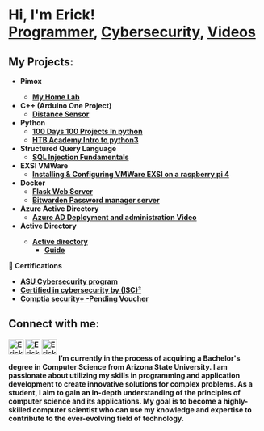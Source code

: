 <h1>Hi, I'm Erick! <br/><a href="https://github.com/Erick-Chimal">Programmer</a>, <a href="https://www.linkedin.com/in/erick-chimal-566a59191/]">Cybersecurity</a>, <a href="https://www.youtube.com/@erickchimal-ds5wh">Videos</a></h1>

<h2>My Projects:</h2>

- <b>Pimox<b/>
  - [My Home Lab](https://github.com/Erick-Chimal/HomeLab)
- <b>C++ (Arduino One Project)</b>
  - [Distance Sensor](https://github.com/Erick-Chimal/Distance-Sensor)
- <b >Python </b>
  - [100 Days 100 Projects In python](https://github.com/Erick-Chimal/100-days-100-project-in-python)
  - [HTB Academy Intro to python3](https://github.com/Erick-Chimal/HTB-Academy-Python-Scripts)
- <b>Structured Query Language</b>
  - [SQL Injection Fundamentals](https://github.com/Erick-Chimal/SQL-Injection)
- <b>EXSI VMWare</b>
  - [Installing & Configuring VMWare EXSI on a raspberry pi 4](https://github.com/Erick-Chimal/VMware-exsi-on-a-raspberry-pi)
- <b>Docker</b>
  - [Flask Web Server](https://github.com/Erick-Chimal/Flask-Web-Server)
  - [Bitwarden Password manager server](https://github.com/Erick-Chimal/BitWarden-Docker-Container)
- <b> Azure Active Directory </b>
  - [Azure AD Deployment and administration Video](https://youtu.be/Vjk2fJ26r80)
- <b> Active Directory <b>
  - [Active directory](https://academy.hackthebox.com/achievement/515854/74)
    - [Guide](https://github.com/Erick-Chimal/Active-Directory-HTB-academy)
  
<b> 📜  Certifications </b>
  - [ASU Cybersecurity program](https://api.badgr.io/public/assertions/dfCQzOYJQ828vUu-Wvdclg?identity__email=erickchimal1%40gmail.com)
  - [Certified in cybersecurity by (ISC)²](https://www.credly.com/badges/4b06ab5a-fb14-4c8b-bf32-2a47544c7407/public_url)
  - [Comptia security+  -Pending Voucher]()

<h2> Connect with me:</h2>

[<img align="left" alt="ErickChimal | HTB" width="30px" src="https://www.svgrepo.com/show/331423/hack-the-box.svg" />][htb]
[<img align="left" alt="ErickChimal | LinkedIn" width="30px" src="https://cdn.jsdelivr.net/npm/simple-icons@v3/icons/linkedin.svg" />][linkedin]
[<img align="left" alt="ErickChimal | HTB" width="30px" src="https://user-images.githubusercontent.com/125524019/225678481-0024c068-8603-4114-b2a8-db5d9eebb88a.png" />][ASU]
<!-- [<img align="left" alt="JoshMadakor | Instagram" width="22px" src="https://cdn.jsdelivr.net/npm/simple-icons@v3/icons/instagram.svg" />][instagram] -->

[htb]: https://app.hackthebox.com/profile/1264204
[ASU]: https://api.badgr.io/public/assertions/dfCQzOYJQ828vUu-Wvdclg?identity__email=erickchimal1%40gmail.com
[linkedin]: https://www.linkedin.com/in/erick-chimal-566a59191/
<!-- [HTB]: https://academy.hackthebox.com/achievement/515854/88 -->
<!--
**joshmadakor1/joshmadakor1** is a ✨ _special_ ✨ repository because its `README.md` (this file) appears on your GitHub profile.
Here are some ideas to get you started:
-->
<h2></h2>
<br />
I’m currently in the process of acquiring a Bachelor's degree in Computer Science from Arizona State University. I am passionate about utilizing my skills in programming and application development to create innovative solutions for complex problems. As a student, I aim to gain an in-depth understanding of the principles of computer science and its applications. My goal is to become a highly-skilled computer scientist who can use my knowledge and expertise to contribute to the ever-evolving field of technology.

